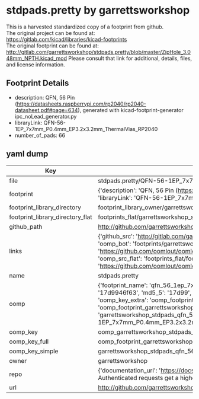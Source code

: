 # stdpads.pretty by garrettsworkshop  
This is a harvested standardized copy of a footprint from github.  
The original project can be found at:  
https://gitlab.com/kicad/libraries/kicad-footprints  
The original footprint can be found at:
http://gitlab.com/garrettsworkshop/stdpads.pretty/blob/master/ZipHole_3.048mm_NPTH.kicad_mod
Please consult that link for additional, details, files, and license information.  
## Footprint Details
* description: QFN, 56 Pin (https://datasheets.raspberrypi.com/rp2040/rp2040-datasheet.pdf#page=634), generated with kicad-footprint-generator ipc_noLead_generator.py  
* libraryLink: QFN-56-1EP_7x7mm_P0.4mm_EP3.2x3.2mm_ThermalVias_RP2040  
* number_of_pads: 66  
## yaml dump  
| Key | Value |  
| --- | --- |  
| file | stdpads.pretty/QFN-56-1EP_7x7mm_P0.4mm_EP3.2x3.2mm_ThermalVias_RP2040.kicad_mod |  
| footprint | {'description': 'QFN, 56 Pin (https://datasheets.raspberrypi.com/rp2040/rp2040-datasheet.pdf#page=634), generated with kicad-footprint-generator ipc_noLead_generator.py', 'libraryLink': 'QFN-56-1EP_7x7mm_P0.4mm_EP3.2x3.2mm_ThermalVias_RP2040', 'number_of_pads': 66} |  
| footprint_library_directory | footprint_library_owner/garrettsworkshop_stdpads.pretty |  
| footprint_library_directory_flat | footprints_flat/garrettsworkshop_stdpads_qfn_56_1ep_7x7mm_p0_4mm_ep3_2x3_2mm_thermalvias_rp2040/working |  
| github_path | http://github.com/garrettsworkshop/stdpads.pretty/blob/master/QFN-56-1EP_7x7mm_P0.4mm_EP3.2x3.2mm_ThermalVias_RP2040.kicad_mod |  
| links | {'github_src': 'http://gitlab.com/garrettsworkshop/stdpads.pretty/blob/master/ZipHole_3.048mm_NPTH.kicad_mod', 'github_src_repo': 'https://gitlab.com/kicad/libraries/kicad-footprints', 'oomp_bot': 'footprints/garrettsworkshop_stdpads_qfn_56_1ep_7x7mm_p0_4mm_ep3_2x3_2mm_thermalvias_rp2040/working', 'oomp_bot_github': 'https://github.com/oomlout/oomlout_oomp_footprint_bot/tree/main/footprints/garrettsworkshop_stdpads_qfn_56_1ep_7x7mm_p0_4mm_ep3_2x3_2mm_thermalvias_rp2040/working', 'oomp_src_flat': 'footprints_flat/footprints_flat/garrettsworkshop_stdpads_qfn_56_1ep_7x7mm_p0_4mm_ep3_2x3_2mm_thermalvias_rp2040/working', 'oomp_src_flat_github': 'https://github.com/oomlout/oomlout_oomp_footprint_src/tree/main/footprints_flat/garrettsworkshop_stdpads_qfn_56_1ep_7x7mm_p0_4mm_ep3_2x3_2mm_thermalvias_rp2040/working'} |  
| name | stdpads.pretty |  
| oomp | {'footprint_name': 'qfn_56_1ep_7x7mm_p0_4mm_ep3_2x3_2mm_thermalvias_rp2040', 'library_name': 'stdpads', 'md5': '17d9946f633b55b4e3ffb08e1c53de5d', 'md5_10': '17d9946f63', 'md5_5': '17d99', 'md5_6': '17d994', 'oomp_key': 'oomp_garrettsworkshop_stdpads_qfn_56_1ep_7x7mm_p0_4mm_ep3_2x3_2mm_thermalvias_rp2040', 'oomp_key_extra': 'oomp_footprint_garrettsworkshop_stdpads_qfn_56_1ep_7x7mm_p0_4mm_ep3_2x3_2mm_thermalvias_rp2040', 'oomp_key_full': 'oomp_footprint_garrettsworkshop_stdpads_qfn_56_1ep_7x7mm_p0_4mm_ep3_2x3_2mm_thermalvias_rp2040_17d994', 'oomp_key_simple': 'garrettsworkshop_stdpads_qfn_56_1ep_7x7mm_p0_4mm_ep3_2x3_2mm_thermalvias_rp2040', 'original_filename': 'stdpads.pretty/QFN-56-1EP_7x7mm_P0.4mm_EP3.2x3.2mm_ThermalVias_RP2040.kicad_mod', 'owner_name': 'garrettsworkshop'} |  
| oomp_key | oomp_garrettsworkshop_stdpads_qfn_56_1ep_7x7mm_p0_4mm_ep3_2x3_2mm_thermalvias_rp2040 |  
| oomp_key_full | oomp_footprint_garrettsworkshop_stdpads_qfn_56_1ep_7x7mm_p0_4mm_ep3_2x3_2mm_thermalvias_rp2040 |  
| oomp_key_simple | garrettsworkshop_stdpads_qfn_56_1ep_7x7mm_p0_4mm_ep3_2x3_2mm_thermalvias_rp2040 |  
| owner | garrettsworkshop |  
| repo | {'documentation_url': 'https://docs.github.com/rest/overview/resources-in-the-rest-api#rate-limiting', 'message': "API rate limit exceeded for 84.66.173.59. (But here's the good news: Authenticated requests get a higher rate limit. Check out the documentation for more details.)"} |  
| url | http://github.com/garrettsworkshop/stdpads.pretty |  

